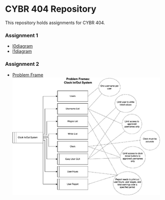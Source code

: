 
# CYBR 404 Repository

This repository holds assignments for CYBR 404.

### Assignment 1
* [l0diagram](https://github.com/gettingera/CYBR-404/blob/main/Assignments/Assignment1/webscraperl0.jpg)
* [l1diagram](https://github.com/gettingera/CYBR-404/blob/main/Assignments/Assignment1/webscraperl1.jpg)

### Assignment 2
* [Problem Frame](https://github.com/gettingera/CYBR-404/blob/main/Assignments/Assignment%202/ProblemFrames.jpg)
![problemframe](https://github.com/gettingera/CYBR-404/blob/main/Assignments/Assignment%202/ProblemFrames.jpg)
